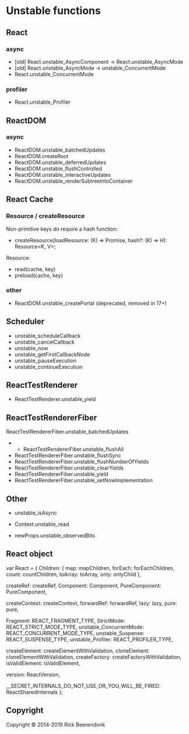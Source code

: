 # Unstable functions

## React

### async

- [old] React.unstable_AsyncComponent -> React.unstable_AsyncMode
- [old] React.unstable_AsyncMode -> unstable_ConcurrentMode
- React.unstable_ConcurrentMode

### profiler

- React.unstable_Profiler

## ReactDOM

### async

- ReactDOM.unstable_batchedUpdates
- ReactDOM.createRoot
- ReactDOM.unstable_deferredUpdates
- ReactDOM.unstable_flushControlled
- ReactDOM.unstable_interactiveUpdates
- ReactDOM.unstable_renderSubtreeIntoContainer

## React Cache

### Resource / createResource

Non-primitive keys _do_ require a hash function:

- createResource(loadResource: (K) => Promise<V>, hash?: (K) => H): Resource<K, V>;

Resource:

- read(cache, key)
- preload(cache, key)

### other

- ReactDOM.unstable_createPortal (deprecated, removed in 17+)

## Scheduler

- unstable_scheduleCallback
- unstable_cancelCallback
- unstable_now
- unstable_getFirstCallbackNode
- unstable_pauseExecution
- unstable_continueExecution

## ReactTestRenderer

- ReactTestRenderer.unstable_yield

## ReactTestRendererFiber

ReactTestRendererFiber.unstable_batchedUpdates

- - ReactTestRendererFiber.unstable_flushAll
- ReactTestRendererFiber.unstable_flushSync
- ReactTestRendererFiber.unstable_flushNumberOfYields
- ReactTestRendererFiber.unstable_clearYields
- ReactTestRendererFiber.unstable_yield
- ReactTestRendererFiber.unstable_setNowImplementation

## Other

- unstable_isAsync

- Context.unstable_read
- newProps.unstable_observedBits

## React object

var React = {
Children: {
map: mapChildren,
forEach: forEachChildren,
count: countChildren,
toArray: toArray,
only: onlyChild
},

createRef: createRef,
Component: Component,
PureComponent: PureComponent,

createContext: createContext,
forwardRef: forwardRef,
lazy: lazy,
pure: pure,

Fragment: REACT_FRAGMENT_TYPE,
StrictMode: REACT_STRICT_MODE_TYPE,
unstable_ConcurrentMode: REACT_CONCURRENT_MODE_TYPE,
unstable_Suspense: REACT_SUSPENSE_TYPE,
unstable_Profiler: REACT_PROFILER_TYPE,

createElement: createElementWithValidation,
cloneElement: cloneElementWithValidation,
createFactory: createFactoryWithValidation,
isValidElement: isValidElement,

version: ReactVersion,

\_\_SECRET_INTERNALS_DO_NOT_USE_OR_YOU_WILL_BE_FIRED: ReactSharedInternals
};

## Copyright

Copyright © 2014-2019 Rick Beerendonk
